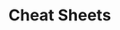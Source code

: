                                                                                                                                      
                                                                                                                
# Cheat Sheets           

   




